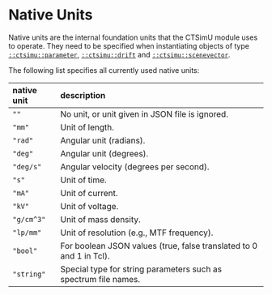 # Native Units

Native units are the internal foundation units that the CTSimU module uses to operate. They need to be specified when instantiating objects of type [`::ctsimu::parameter`](parameter.md), [`::ctsimu::drift`](drift.md) and [`::ctsimu::scenevector`](scenevector.md).

The following list specifies all currently used native units:

| native unit | description                                                             |
|:------------|:------------------------------------------------------------------------|
| `""`        | No unit, or unit given in JSON file is ignored.                         |
| `"mm"`      | Unit of length.                                                         |
| `"rad"`     | Angular unit (radians).                                                 |
| `"deg"`     | Angular unit (degrees).                                                 |
| `"deg/s"`   | Angular velocity (degrees per second).                                  |
| `"s"`       | Unit of time.                                                           |
| `"mA"`      | Unit of current.                                                        |
| `"kV"`      | Unit of voltage.                                                        |
| `"g/cm^3"`  | Unit of mass density.                                                   |
| `"lp/mm"`   | Unit of resolution (e.g., MTF frequency).                               |
| `"bool"`    | For boolean JSON values (true, false translated to 0 and 1 in Tcl).     |
| `"string"`  | Special type for string parameters such as spectrum file names.         |
